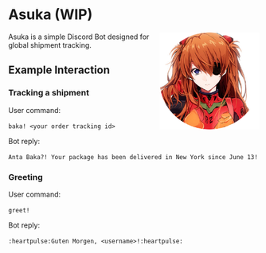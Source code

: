 # Asuka (WIP)

<img align="right" src="https://raw.githubusercontent.com/SadPandaBear/asuka/master/avatar.png?token=AMqpGkF9pm-ugy6DhJyedFgu2XFzHkkCks5a9JWAwA%3D%3D" width=200 />

Asuka is a simple Discord Bot designed for global shipment tracking.

## Example Interaction

### Tracking a shipment
User command:

`baka! <your order tracking id>`

Bot reply:

`Anta Baka?! Your package has been delivered in New York since June 13!`

### Greeting

User command: 

`greet!`

Bot reply:

`:heartpulse:Guten Morgen, <username>!:heartpulse:`